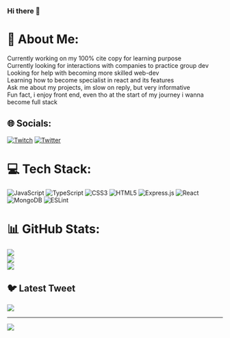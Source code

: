 ### Hi there 👋

# 💫 About Me:
Currently working on my 100% cite copy for learning purpose<br>Currently looking for interactions with companies to practice group dev<br>Looking for help with becoming more skilled web-dev<br>Learning how to become specialist in react and its features<br>Ask me about my projects, im slow on reply, but very informative<br>Fun fact, i enjoy front end, even tho at the start of my journey i wanna become full stack 


## 🌐 Socials:
[![Twitch](https://img.shields.io/badge/Twitch-%239146FF.svg?logo=Twitch&logoColor=white)](https://twitch.tv/https://www.twitch.tv/roro_ray) [![Twitter](https://img.shields.io/badge/Twitter-%231DA1F2.svg?logo=Twitter&logoColor=white)](https://twitter.com/https://twitter.com/Rororay5) 

# 💻 Tech Stack:
![JavaScript](https://img.shields.io/badge/javascript-%23323330.svg?style=for-the-badge&logo=javascript&logoColor=%23F7DF1E) ![TypeScript](https://img.shields.io/badge/typescript-%23007ACC.svg?style=for-the-badge&logo=typescript&logoColor=white) ![CSS3](https://img.shields.io/badge/css3-%231572B6.svg?style=for-the-badge&logo=css3&logoColor=white) ![HTML5](https://img.shields.io/badge/html5-%23E34F26.svg?style=for-the-badge&logo=html5&logoColor=white) ![Express.js](https://img.shields.io/badge/express.js-%23404d59.svg?style=for-the-badge&logo=express&logoColor=%2361DAFB) ![React](https://img.shields.io/badge/react-%2320232a.svg?style=for-the-badge&logo=react&logoColor=%2361DAFB) ![MongoDB](https://img.shields.io/badge/MongoDB-%234ea94b.svg?style=for-the-badge&logo=mongodb&logoColor=white) ![ESLint](https://img.shields.io/badge/ESLint-4B3263?style=for-the-badge&logo=eslint&logoColor=white)
# 📊 GitHub Stats:
![](https://github-readme-stats.vercel.app/api?username=RoeleDev&theme=omni&hide_border=false&include_all_commits=true&count_private=true)<br/>
![](https://github-readme-streak-stats.herokuapp.com/?user=RoeleDev&theme=omni&hide_border=false)<br/>
![](https://github-readme-stats.vercel.app/api/top-langs/?username=RoeleDev&theme=omni&hide_border=false&include_all_commits=true&count_private=true&layout=compact)

## 🐦 Latest Tweet
[![](https://gtce.itsvg.in/api?username=https://twitter.com/Rororay5)](https://github.com/VishwaGauravIn/github-twitter-card-embed)

---
[![](https://visitcount.itsvg.in/api?id=RoeleDev&icon=5&color=5)](https://visitcount.itsvg.in)

<!-- Proudly created with GPRM ( https://gprm.itsvg.in ) -->
